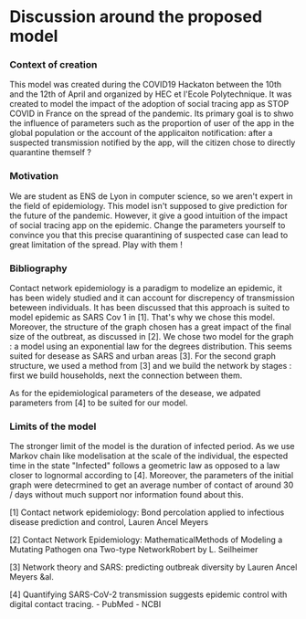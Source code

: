 # Discussion around the proposed model

### Context of creation

This model was created during the COVID19 Hackaton between the 10th and the 12th of April and organized by HEC et l'Ecole Polytechnique.
It was created to model the impact of the adoption of social tracing app as STOP COVID in France on the spread of the pandemic.
Its primary goal is to shwo the influence of parameters such as the proportion of user of the app in the global population or the account of the applicaiton notification: after a 
suspected transmission notified by the app, will the citizen chose to directly quarantine themself ?


### Motivation

We are student as ENS de Lyon in computer science, so we aren't expert in the field of epidemiology. This model isn't supposed to give prediction for the future of the pandemic.
However, it give a good intuition of the impact of social tracing app on the epidemic. Change the parameters yourself to convince you that this precise quarantining of suspected case can lead to great limitation of the spread.
Play with them !

### Bibliography

Contact network epidemiology is a paradigm to modelize an epidemic, it has been widely studied and it can account for discrepency of transmission beteween individuals.
It has been discussed that this approach is suited to model epidemic as SARS Cov 1 in [1].
That's why we chose this model.
Moreover, the structure of the graph chosen has a great impact of the final size of the outbreat, as discussed in [2].
We chose two model for the graph : a model using an exponential law for the degrees distribution. This seems suited for desease as SARS and urban areas [3]. 
For the second graph structure, we used a method from [3] and we build the network by stages : first we build households, next the connection between them.

As for the epidemiological parameters of the desease, we adpated parameters from [4] to be suited for our model.

### Limits of the model

The stronger limit of the model is the duration of infected period. As we use Markov chain like modelisation at the scale of the individual, the espected time in the 
state "Infected" follows a geometric law as opposed to a law closer to lognormal according to [4].
Moreover, the parameters of the initial graph were detecrmined to get an average number of contact of around 30 / days without much support nor information found about this.



[1] Contact network epidemiology: Bond percolation applied to infectious disease prediction and control, Lauren Ancel Meyers 

[2] Contact Network Epidemiology: MathematicalMethods of Modeling a Mutating Pathogen ona Two-type NetworkRobert by L. Seilheimer

[3] Network theory and SARS: predicting outbreak diversity by Lauren Ancel Meyers &al.

[4] Quantifying SARS-CoV-2 transmission suggests epidemic control with digital contact tracing.  - PubMed - NCBI